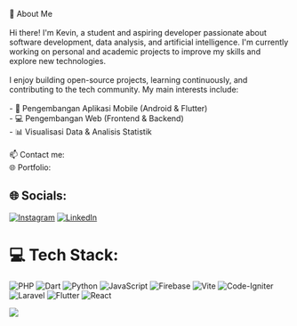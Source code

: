 👋 About Me<br><br>Hi there! I'm Kevin, a student and aspiring developer passionate about software development, data analysis, and artificial intelligence. I'm currently working on personal and academic projects to improve my skills and explore new technologies.<br><br>I enjoy building open-source projects, learning continuously, and contributing to the tech community. My main interests include:<br><br>- 📱 Pengembangan Aplikasi Mobile (Android & Flutter)<br>- 💻 Pengembangan Web (Frontend & Backend)<br>- 📊 Visualisasi Data & Analisis Statistik<br><br>📫 Contact me: <br>🌐 Portfolio: 


## 🌐 Socials:
[![Instagram](https://img.shields.io/badge/Instagram-%23E4405F.svg?logo=Instagram&logoColor=white)](https://instagram.com/lac_kvn) [![LinkedIn](https://img.shields.io/badge/LinkedIn-%230077B5.svg?logo=linkedin&logoColor=white)](https://linkedin.com/in/https://www.linkedin.com/in/kevin-pesik-115b24280/) 

# 💻 Tech Stack:
![PHP](https://img.shields.io/badge/php-%23777BB4.svg?style=for-the-badge&logo=php&logoColor=white) ![Dart](https://img.shields.io/badge/dart-%230175C2.svg?style=for-the-badge&logo=dart&logoColor=white) ![Python](https://img.shields.io/badge/python-3670A0?style=for-the-badge&logo=python&logoColor=ffdd54) ![JavaScript](https://img.shields.io/badge/javascript-%23323330.svg?style=for-the-badge&logo=javascript&logoColor=%23F7DF1E) ![Firebase](https://img.shields.io/badge/firebase-%23039BE5.svg?style=for-the-badge&logo=firebase) ![Vite](https://img.shields.io/badge/vite-%23646CFF.svg?style=for-the-badge&logo=vite&logoColor=white) ![Code-Igniter](https://img.shields.io/badge/CodeIgniter-%23EF4223.svg?style=for-the-badge&logo=codeIgniter&logoColor=white) ![Laravel](https://img.shields.io/badge/laravel-%23FF2D20.svg?style=for-the-badge&logo=laravel&logoColor=white) ![Flutter](https://img.shields.io/badge/Flutter-%2302569B.svg?style=for-the-badge&logo=Flutter&logoColor=white) ![React](https://img.shields.io/badge/react-%2320232a.svg?style=for-the-badge&logo=react&logoColor=%2361DAFB)

[![](https://visitcount.itsvg.in/api?id=KevinJeremi&icon=0&color=0)](https://visitcount.itsvg.in)

<!-- Proudly created with GPRM ( https://gprm.itsvg.in ) -->
